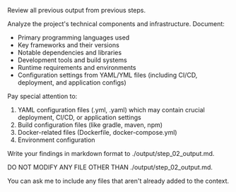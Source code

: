 Review all previous output from previous steps.

Analyze the project's technical components and infrastructure. Document:
- Primary programming languages used
- Key frameworks and their versions
- Notable dependencies and libraries
- Development tools and build systems
- Runtime requirements and environments
- Configuration settings from YAML/YML files (including CI/CD, deployment, and application configs)

Pay special attention to:
1. YAML configuration files (.yml, .yaml) which may contain crucial deployment, CI/CD, or application settings
2. Build configuration files (like gradle, maven, npm)
3. Docker-related files (Dockerfile, docker-compose.yml)
4. Environment configuration

Write your findings in markdown format to ./output/step_02_output.md.

DO NOT MODIFY ANY FILE OTHER THAN ./output/step_02_output.md.

You can ask me to include any files that aren't already added to the context.
